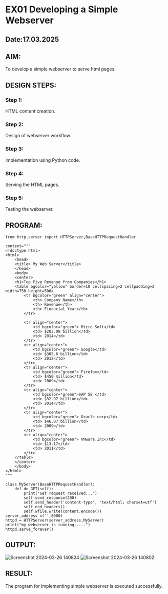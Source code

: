 # EX01 Developing a Simple Webserver
## Date:17.03.2025

## AIM:
To develop a simple webserver to serve html pages.

## DESIGN STEPS:
### Step 1: 
HTML content creation.

### Step 2:
Design of webserver workflow.

### Step 3:
Implementation using Python code.

### Step 4:
Serving the HTML pages.

### Step 5:
Testing the webserver.

## PROGRAM:
```
from http.server import HTTPServer,BaseHTTPRequestHandler

content="""
<!doctype html>
<html>
    <head>
    <title> My Web Server</title>
    </head>
    <body>
    <center>
    <h1>Top Five Revenue from Companies</h1>
    <table bgcolor="yellow" border=10 cellspacing=2 cellpadding=2 width=750 height=500>
        <tr bgcolor="green" align="center">
            <th> Company Name</th>
            <th> Revenue</th>
            <th> Financial Year</th>
        </tr>

        <tr align="center">
            <td bgcolor="green"> Micro Soft</td>
            <td> $203.08 billion</td>
            <td> 2014</td>
        </tr>
        <tr align="center">
            <td bgcolor="green"> Google</td>
            <td> $305.6 billion</td>
            <td> 2012</td>
        </tr>
        <tr align="center">
            <td bgcolor="green"> Firefox</td>
            <td> $450 million</td>
            <td> 2009</td>
        </tr>
        <tr align="center">
            <td bgcolor="green">SAP SE </td>
            <td> $32.97 billion</td>
            <td> 2014</td>
        </tr>
        <tr align="center">
            <td bgcolor="green"> Oracle corp</td>
            <td> $46.07 billion</td>
            <td> 2009</td>
        </tr>
        <tr align="center">
            <td bgcolor="green"> VMware.Inc</td>
            <td> $13.17</td>
            <td> 2011</td>
        </tr>
    </table>
    </center>
    </body>
</html>
"""

class MyServer(BaseHTTPRequestHandler):
    def do_GET(self):
        print("Get request received...")
        self.send_response(200) 
        self.send_header('content-type', 'text/html; charset=utf')       
        self.end_headers()
        self.wfile.write(content.encode())
server_address =('',8000)
httpd = HTTPServer(server_address,MyServer)
print("my webserver is running.....") 
httpd.serve_forever()
```

## OUTPUT:
![Screenshot 2024-03-26 140824](https://github.com/PrasannaCse68/simplewebserver/assets/127935950/a5b017ac-da91-42a2-80c8-0c4055ae7d6c)
![Screenshot 2024-03-26 140802](https://github.com/PrasannaCse68/simplewebserver/assets/127935950/641bb06a-7ca7-4111-8adc-8c37aea3a704)


## RESULT:
The program for implementing simple webserver is executed successfully.
